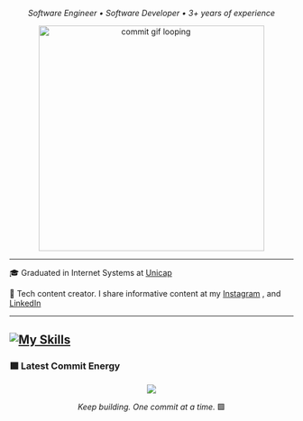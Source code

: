 <p align="center">
  <em>Software Engineer • Software Developer • 3+ years of experience</em>
</p>

<p align="center">
  <img src="https://github.com/Fernanda-Kipper/Fernanda-Kipper/blob/main/commit-animation.gif" width="400px" alt="commit gif looping" />
</p>

---

<p>🎓 Graduated in Internet Systems at <a href="https://portal.unicap.br/" target="blank_">Unicap</a></p>
<p>🎥 Tech content creator. I share informative content at my <a href="https://www.instagram.com/tary.dev/" target="_blank">Instagram</a> ,  and <a href="https://www.linkedin.com/in/tary-nascimento/" target="_blank">LinkedIn</a> </p>
<hr>

[![My Skills](https://skillicons.dev/icons?i=java,python,kotlin,spring,kafka,aws,postgresql,mysql,docker,mongodb,terraform,javascript,typescript,angular)](https://skillicons.dev)
---


### 🟩 Latest Commit Energy

<p align="center">
<img src="https://github-readme-stats.vercel.app/api?username=tnrjrdev&show_icons=true&theme=github_dark&hide_border=true&title_color=00ff99&icon_color=00ff99&text_color=ffffff" />
</p>

<p align="center">
  <em>Keep building. One commit at a time.</em> 🟩
</p>



